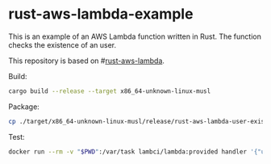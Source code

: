 # rust-aws-lambda-example
This is an example of an AWS Lambda function written in Rust. The function checks the existence of an user.

This repository is based on #[rust-aws-lambda](https://github.com/kkostov/rust-aws-lambda).

Build:
```bash
cargo build --release --target x86_64-unknown-linux-musl
```

Package:
```bash
cp ./target/x86_64-unknown-linux-musl/release/rust-aws-lambda-user-exists ./bootstrap && zip lambda.zip bootstrap
```

Test:
```bash
docker run --rm -v "$PWD":/var/task lambci/lambda:provided handler '{"username": "tizio90"}'
```
